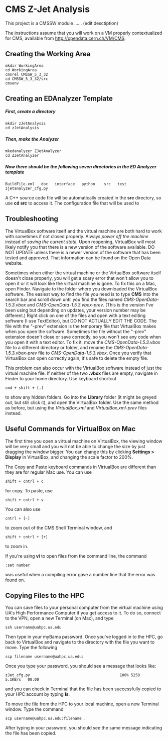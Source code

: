 # CMS Z-Jet Analysis

This project is a CMSSW module ...... (edit desctiption)

The instructions assume that you will work on a VM properly contextualized for CMS, available from http://opendata.cern.ch/VM/CMS.

## Creating the Working Area 
```
mkdir WorkingArea
cd WorkingArea
cmsrel CMSSW_5_3_32
cd CMSSW_5_3_32/src
cmsenv
```

## Creating an EDAnalyzer Template

##### First, create a directory
```
mkdir zJetAnalysis
cd zJetAnalysis
```
##### Then, make the Analyzer
```
mkedanalyzer ZJetAnalyzer
cd ZJetAnalyzer
```
##### Now there should be the following seven directories in the ED Analyzer template
```
BuildFile.xml   doc   interface   python    src   test    zjetanalyzer_cfg.py
```
A C++ source code file will be automatically created in the **src** directory, so use **cd src** to access it. The configuration file that will be used to 

## Troubleshooting
The VirtualBox software itself and the virtual machine are both hard to work with sometimes if not closed properly. Always *power off the machine* instead of *saving the current state.* 
Upon reopening, VirtualBox will most likely notify you that there is a new version of the software available. DO NOT UPDATE unless there is a newer version of the software that has been tested and approved. That information can be found on the Open Data website. 

Sometimes when either the virtual machine or the VirtualBox software itself doesn't close properly, you will get a scary error that won't allow you to open it or it will look like the virtual machine is gone. To fix this on a Mac, open Finder. Navigate to the folder where you downloaded the VirtualBox software. The easiest way to find the file you need is to type **CMS** into the search bar and scroll down until you find the files named *CMS-OpenData-1.5.3.vbox* and *CMS-OpenData-1.5.3.vbox-prev*. (This is the version I've been using but depending on updates, your version number may be different.) Right click on one of the files and open with a text editing software (I use TextEditor), but DO NOT ACTUALLY EDIT THE CODE. The file with the "-prev" extension is the temporary file that VirtualBox makes when you open the software. Sometimes the file without the "-prev" extension doesn't close or save correctly, so you won't see any code when you open it with a text editor. To fix it, move the *CMS-OpenData-1.5.3.vbox* file to a different directory or folder, and rename the *CMS-OpenData-1.5.3.vbox-prev* file to *CMS-OpenData-1.5.3.vbox*. Once you verify that VirtualBox can open correctly again, it's safe to delete the empty file.

This problem can also occur with the VirtualBox software instead of just the virtual machine file. If neither of the two **.vbox** files are empty, navigate in Finder to your home directory. Use keyboard shortcut
```
cmd + shift + [.]
```
to show any hidden folders. Go into the **Library** folder (it might be greyed out, but still click it), and open the VirtualBox folder. Use the same method as before, but using the *VirtualBox.xml* and *VirtualBox.xml-prev* files instead. 

## Useful Commands for VirtualBox on Mac
The first time you open a virtual machine on VirtualBox, the viewing window will be very small and you will not be able to change the size by just dragging the window bigger. You can change this by clicking **Settings > Display** in VirtualBox, and changing the scale factor to 200%. 

The Copy and Paste keyboard commands in VirtualBox are different than they are for regular Mac use. You can use 
```
shift + cntrl + c
```
for copy. To paste, use 
```
shift + cntrl + v
```
You can also use 
``` 
cntrl + [-]
```
to zoom out of the CMS Shell Terminal window, and 
```
shift + cntrl + [+]
```
to zoom in.

If you're using **vi** to open files from the command line, the command
``` 
:set number
```
was useful when a compiling error gave a number line that the error was found on. 

## Copying Files to the HPC
You can save files to your personal computer from the virtual machine using UA's High Performance Computer if you get access to it. To do so, connect to the VPN, open a new Terminal (on Mac), and type
```
ssh username@uahpc.ua.edu
```
Then type in your myBama password. 
Once you've logged in to the HPC, go back to VirtualBox and navigate to the directory with the file you want to move. Type the following
```
scp filename username@uahpc.ua.edu:
```
Once you type your password, you should see a message that looks like:
```
zJet_cfg.py                                        100% 5250     5.1KB/s   00:00
```
and you can check in Terminal that the file has been successfully copied to your HPC account by typing **ls**.

To move the file from the HPC to your local machine, open a new Terminal window. Type the command
```
scp username@uahpc.ua.edu:filename .
```
After typing in your password, you should see the same message indicating the file has been copied. 
